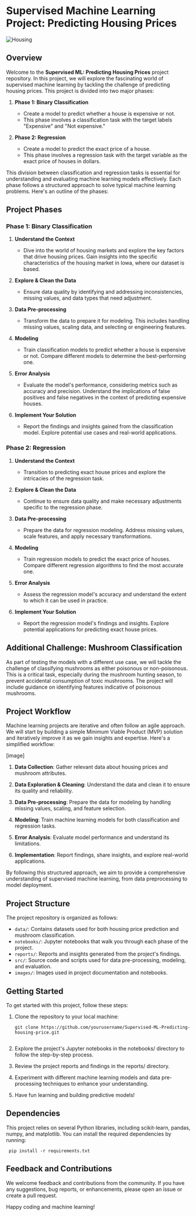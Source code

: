 # Supervised Machine Learning Project: Predicting Housing Prices

![Housing](https://images.pexels.com/photos/5374212/pexels-photo-5374212.jpeg)

## Overview

Welcome to the **Supervised ML: Predicting Housing Prices** project repository. In this project, we will explore the fascinating world of supervised machine learning by tackling the challenge of predicting housing prices. This project is divided into two major phases:

1. **Phase 1: Binary Classification**
   - Create a model to predict whether a house is expensive or not.
   - This phase involves a classification task with the target labels "Expensive" and "Not expensive."

2. **Phase 2: Regression**
   - Create a model to predict the exact price of a house.
   - This phase involves a regression task with the target variable as the exact price of houses in dollars.

This division between classification and regression tasks is essential for understanding and evaluating machine learning models effectively. Each phase follows a structured approach to solve typical machine learning problems. Here's an outline of the phases:

## Project Phases

### Phase 1: Binary Classification

1. **Understand the Context**
   - Dive into the world of housing markets and explore the key factors that drive housing prices. Gain insights into the specific characteristics of the housing market in Iowa, where our dataset is based.

2. **Explore & Clean the Data**
   - Ensure data quality by identifying and addressing inconsistencies, missing values, and data types that need adjustment.

3. **Data Pre-processing**
   - Transform the data to prepare it for modeling. This includes handling missing values, scaling data, and selecting or engineering features.

4. **Modeling**
   - Train classification models to predict whether a house is expensive or not. Compare different models to determine the best-performing one.

5. **Error Analysis**
   - Evaluate the model's performance, considering metrics such as accuracy and precision. Understand the implications of false positives and false negatives in the context of predicting expensive houses.

6. **Implement Your Solution**
   - Report the findings and insights gained from the classification model. Explore potential use cases and real-world applications.

### Phase 2: Regression

1. **Understand the Context**
   - Transition to predicting exact house prices and explore the intricacies of the regression task.

2. **Explore & Clean the Data**
   - Continue to ensure data quality and make necessary adjustments specific to the regression phase.

3. **Data Pre-processing**
   - Prepare the data for regression modeling. Address missing values, scale features, and apply necessary transformations.

4. **Modeling**
   - Train regression models to predict the exact price of houses. Compare different regression algorithms to find the most accurate one.

5. **Error Analysis**
   - Assess the regression model's accuracy and understand the extent to which it can be used in practice.

6. **Implement Your Solution**
   - Report the regression model's findings and insights. Explore potential applications for predicting exact house prices.

## Additional Challenge: Mushroom Classification

As part of testing the models with a different use case, we will tackle the challenge of classifying mushrooms as either poisonous or non-poisonous. This is a critical task, especially during the mushroom hunting season, to prevent accidental consumption of toxic mushrooms. The project will include guidance on identifying features indicative of poisonous mushrooms.

## Project Workflow

Machine learning projects are iterative and often follow an agile approach. We will start by building a simple Minimum Viable Product (MVP) solution and iteratively improve it as we gain insights and expertise. Here's a simplified workflow:

[image]

1. **Data Collection**: Gather relevant data about housing prices and mushroom attributes.

2. **Data Exploration & Cleaning**: Understand the data and clean it to ensure its quality and reliability.

3. **Data Pre-processing**: Prepare the data for modeling by handling missing values, scaling, and feature selection.

4. **Modeling**: Train machine learning models for both classification and regression tasks.

5. **Error Analysis**: Evaluate model performance and understand its limitations.

6. **Implementation**: Report findings, share insights, and explore real-world applications.

By following this structured approach, we aim to provide a comprehensive understanding of supervised machine learning, from data preprocessing to model deployment.

## Project Structure

The project repository is organized as follows:

- `data/`: Contains datasets used for both housing price prediction and mushroom classification.
- `notebooks/`: Jupyter notebooks that walk you through each phase of the project.
- `reports/`: Reports and insights generated from the project's findings.
- `src/`: Source code and scripts used for data pre-processing, modeling, and evaluation.
- `images/`: Images used in project documentation and notebooks.

## Getting Started

To get started with this project, follow these steps:

1. Clone the repository to your local machine:

   ```shell
   git clone https://github.com/yourusername/Supervised-ML-Predicting-housing-price.git

   
2. Explore the project's Jupyter notebooks in the notebooks/ directory to follow the step-by-step process.

3. Review the project reports and findings in the reports/ directory.

4. Experiment with different machine learning models and data pre-processing techniques to enhance your understanding.

5. Have fun learning and building predictive models!


## Dependencies
This project relies on several Python libraries, including scikit-learn, pandas, numpy, and matplotlib. You can install the required dependencies by running:

 ```shell
  pip install -r requirements.txt
```

## Feedback and Contributions
We welcome feedback and contributions from the community. If you have any suggestions, bug reports, or enhancements, please open an issue or create a pull request.

Happy coding and machine learning!
